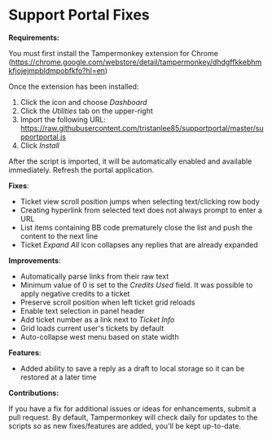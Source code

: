 # Support Portal Fixes
**Requirements:**

You must first install the Tampermonkey extension for Chrome
(https://chrome.google.com/webstore/detail/tampermonkey/dhdgffkkebhmkfjojejmpbldmpobfkfo?hl=en)

 Once the extension has been installed:
 1. Click the icon and choose *Dashboard*
 2. Click the *Utilities* tab on the upper-right
 3. Import the following URL:
 https://raw.githubusercontent.com/tristanlee85/supportportal/master/supportportal.js
 4. Click *Install*

After the script is imported, it will be automatically enabled and available immediately. Refresh the portal application.

**Fixes**:

 - Ticket view scroll position jumps when selecting text/clicking row body
 - Creating hyperlink from selected text does not always prompt to enter a URL
 - List items containing BB code prematurely close the list and push the content to the next line
 - Ticket *Expand All* icon collapses any replies that are already expanded

**Improvements**:

 - Automatically parse links from their raw text
 - Minimum value of 0 is set to the *Credits Used* field. It was possible to apply negative credits to a ticket
 - Preserve scroll position when left ticket grid reloads
 - Enable text selection in panel header
 - Add ticket number as a link next to *Ticket Info*
 - Grid loads current user's tickets by default
 - Auto-collapse west menu based on state width
 
**Features**:
 - Added ability to save a reply as a draft to local storage so it can be restored at a later time

**Contributions:**

If you have a fix for additional issues or ideas for enhancements, submit a pull request. By default, Tampermonkey will check daily for updates to the scripts so as new fixes/features are added, you'll be kept up-to-date.
